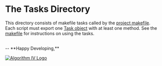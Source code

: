# The Tasks Directory
This directory consists of makefile tasks called by the [project makefile](https://github.com/imaginate/are/blob/master/make.js). Each script must export one [Task object](https://github.com/imaginate/are/blob/master/helpers/task.js) with at least one method. See the [makefile](https://github.com/imaginate/are/blob/master/make.js) for instructions on using the tasks.

<br />
--
**Happy Developing,**

<a href="http://www.algorithmiv.com/are"><img src="http://www.algorithmiv.com/images/aIV-logo.png" alt="Algorithm IV Logo" /></a>
